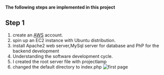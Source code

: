 **The following steps are implemented in this project** 
## Step 1 
1. create an [AWS](https://aws.amazon.com) account.
2. spin up an EC2 instance with Ubuntu distribution.
3. install Apache2 web server,MySql server for database and PhP for the backend development
4. Understanding the software development cycle.
5. I created the root server file with projectlamp
6. changed the default directory to index.php
![first page](https://user-images.githubusercontent.com/71001536/161030091-86407796-74b1-4c2f-834a-571fe251718b.PNG)
